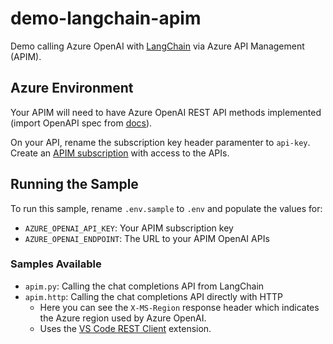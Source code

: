 # demo-langchain-apim
Demo calling Azure OpenAI with [LangChain](https://python.langchain.com/docs/get_started/introduction) via Azure API Management (APIM).

## Azure Environment

Your APIM will need to have Azure OpenAI REST API methods implemented (import OpenAPI spec from [docs](https://learn.microsoft.com/en-us/azure/ai-services/openai/reference)).

On your API, rename the subscription key header paramenter to `api-key`. Create an [APIM subscription](https://learn.microsoft.com/en-us/azure/api-management/api-management-subscriptions) with access to the APIs.

## Running the Sample

To run this sample, rename `.env.sample` to `.env` and populate the values for:

- `AZURE_OPENAI_API_KEY`: Your APIM subscription key
- `AZURE_OPENAI_ENDPOINT`: The URL to your APIM OpenAI APIs

### Samples Available

- `apim.py`: Calling the chat completions API from LangChain
- `apim.http`: Calling the chat completions API directly with HTTP
  - Here you can see the `X-MS-Region` response header which indicates the Azure region used by Azure OpenAI.
  - Uses the [VS Code REST Client](https://marketplace.visualstudio.com/items?itemName=humao.rest-client) extension.
